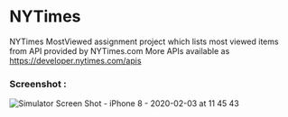 # NYTimes
NYTimes MostViewed assignment project which lists most viewed items from API provided by NYTimes.com
More APIs available as https://developer.nytimes.com/apis

### Screenshot : 

![Simulator Screen Shot - iPhone 8 - 2020-02-03 at 11 45 43](https://user-images.githubusercontent.com/7272705/73630227-808f0600-467b-11ea-839b-fee33cc62eef.png)
